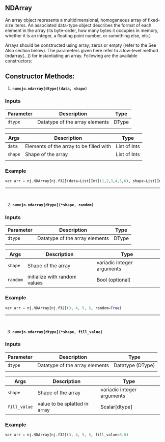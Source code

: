 ## NDArray

<!-- WRITE ALL THE CONSTUCTORS HERE AND DEFINE THEIR SYNTAX TOO -->

An array object represents a multidimensional, homogeneous array of fixed-size items. An associated data-type object describes the format of each element in the array (its byte-order, how many bytes it occupies in memory, whether it is an integer, a floating point number, or something else, etc.)

Arrays should be constructed using array, zeros or empty (refer to the See Also section below). The parameters given here refer to a low-level method (ndarray(…)) for instantiating an array. Following are the available constructors:

## Constructor Methods: 
1) **`numojo.ndarray[dtype](data, shape)`**

### Inputs

| **Parameter** | **Description** | **Type** |
| --- | --- | --- |
| `dtype` | Datatype of the array elements | DType |
| | |

| **Args** | **Description** | **Type** |
| --- | --- | --- |
| `data` | Elements of the array to be filled with | List of Ints |
| `shape` | Shape of the array | List of Ints |
| | |

### Example
```python
var arr = nj.NDArray[nj.f32](data=List[Int](1,2,3,4,5,6), shape=List[Int](2,3))
```

---
<br>

2) **`numojo.ndarray[dtype](*shape, random)`**

### Inputs

| **Parameter** | **Description** | **Type** |
| --- | --- | --- |
| `dtype` | Datatype of the array elements | DType |
| | |

| **Args** | **Description** | **Type** |
| --- | --- | --- |
| `shape` | Shape of the array | variadic integer arguments |
| `random` | initialize with random values | Bool (optional) |

### Example
```python
var arr = nj.NDArray[nj.f32](3, 4, 5, 6, random=True)
```

---
<br>

3) **`numojo.ndarray[dtype](*shape, fill_value)`**

### Inputs

| **Parameter** | **Description** | **Type** |
| --- | --- | --- |
| `dtype` | Datatype of the array elements | Datatype (DType) |
| | |

| **Args** | **Description** | **Type** |
| --- | --- | --- |
| `shape` | Shape of the array | variadic integer arguments |
| `fill_value` | value to be splatted in array | Scalar[dtype]|

### Example
```python
var arr = nj.NDArray[nj.f32](3, 4, 5, 6, fill_value=0.0)
```


